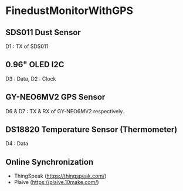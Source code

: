 # FinedustMonitorWithGPS
## SDS011 Dust Sensor
D1 : TX of SDS011

## 0.96" OLED I2C
D3 : Data, D2 : Clock

## GY-NEO6MV2 GPS Sensor
D6 & D7 : TX & RX of GY-NEO6MV2 respectively.

## DS18820 Temperature Sensor (Thermometer)
D4 : Data

## Online Synchronization
* ThingSpeak (https://thingspeak.com/)
* Plaive (https://plaive.10make.com/)

